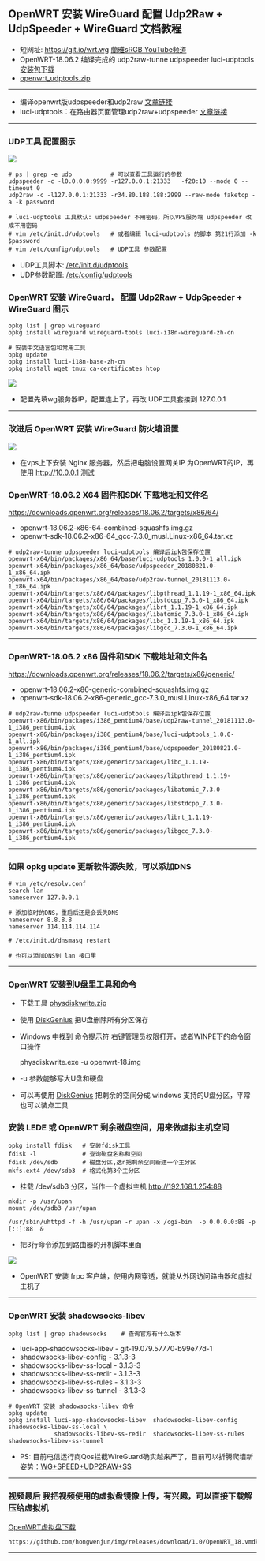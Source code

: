 ## OpenWRT 安装 WireGuard 配置 Udp2Raw + UdpSpeeder + WireGuard 文档教程
- 短网址: https://git.io/wrt.wg           [蘭雅sRGB YouTube频道](https://www.youtube.com/channel/UCupRwki_4n87nrwP0GIBUXA/videos)
- OpenWRT-18.06.2 编译完成的 udp2raw-tunne udpspeeder luci-udptools [安装包下载](https://github.com/hongwenjun/vps_setup/blob/master/openwrt-18.06.2/openwrt_udptools.zip)
- [openwrt_udptools.zip](https://github.com/hongwenjun/vps_setup/blob/master/openwrt-18.06.2/openwrt_udptools.zip)
-----------------
- 编译openwrt版udpspeeder和udp2raw [文章链接](https://www.atrandys.com/2018/1255.html)
- luci-udptools：在路由器页面管理udp2raw+udpspeeder [文章链接](https://www.atrandys.com/2018/1247.html)

-----------------
### UDP工具 配置图示
![](https://raw.githubusercontent.com/hongwenjun/vps_setup/master/openwrt-18.06.2/openwrt_udptools.png)

```
# ps | grep -e udp           # 可以查看工具运行的参数
udpspeeder -c -l0.0.0.0:9999 -r127.0.0.1:21333   -f20:10 --mode 0 --timeout 0
udp2raw -c -l127.0.0.1:21333 -r34.80.188.188:2999 --raw-mode faketcp -a -k password

# luci-udptools 工具默认: udpspeeder 不用密码，所以VPS服务端 udpspeeder 改成不用密码
# vim /etc/init.d/udptools   # 或者编辑 luci-udptools 的脚本 第21行添加 -k $password
# vim /etc/config/udptools   # UDP工具 参数配置
```
- UDP工具脚本: [/etc/init.d/udptools](https://github.com/atrandys/luci-udptools/blob/master/src/etc/init.d/udptools)
- UDP参数配置: [/etc/config/udptools](https://github.com/atrandys/luci-udptools/blob/master/src/etc/config/udptools)

### OpenWRT 安装 WireGuard， 配置 Udp2Raw + UdpSpeeder + WireGuard 图示
```
opkg list | grep wireguard
opkg install wireguard wireguard-tools luci-i18n-wireguard-zh-cn

# 安装中文语言包和常用工具
opkg update
opkg install luci-i18n-base-zh-cn
opkg install wget tmux ca-certificates htop
```

![](https://raw.githubusercontent.com/hongwenjun/img/master/openwrt-wg_udp2raw.png)
- 配置先填wg服务器IP，配置连上了，再改 UDP工具套接到 127.0.0.1
-----------------

### 改进后 OpenWRT 安装 WireGuard 防火墙设置
![](https://raw.githubusercontent.com/hongwenjun/img/master/openwrt-wg_firewall.png)
- 在vps上下安装 Nginx 服务器，然后把电脑设置网关IP 为OpenWRT的IP，再使用 http://10.0.0.1 测试

### OpenWRT-18.06.2 X64 固件和SDK 下载地址和文件名
https://downloads.openwrt.org/releases/18.06.2/targets/x86/64/
- openwrt-18.06.2-x86-64-combined-squashfs.img.gz
- openwrt-sdk-18.06.2-x86-64_gcc-7.3.0_musl.Linux-x86_64.tar.xz

```
# udp2raw-tunne udpspeeder luci-udptools 编译后ipk包保存位置
openwrt-x64/bin/packages/x86_64/base/luci-udptools_1.0.0-1_all.ipk
openwrt-x64/bin/packages/x86_64/base/udpspeeder_20180821.0-1_x86_64.ipk
openwrt-x64/bin/packages/x86_64/base/udp2raw-tunnel_20181113.0-1_x86_64.ipk
openwrt-x64/bin/targets/x86/64/packages/libpthread_1.1.19-1_x86_64.ipk
openwrt-x64/bin/targets/x86/64/packages/libstdcpp_7.3.0-1_x86_64.ipk
openwrt-x64/bin/targets/x86/64/packages/librt_1.1.19-1_x86_64.ipk
openwrt-x64/bin/targets/x86/64/packages/libatomic_7.3.0-1_x86_64.ipk
openwrt-x64/bin/targets/x86/64/packages/libc_1.1.19-1_x86_64.ipk
openwrt-x64/bin/targets/x86/64/packages/libgcc_7.3.0-1_x86_64.ipk
```
-----------------

### OpenWRT-18.06.2 x86 固件和SDK 下载地址和文件名
https://downloads.openwrt.org/releases/18.06.2/targets/x86/generic/
- openwrt-18.06.2-x86-generic-combined-squashfs.img.gz
- openwrt-sdk-18.06.2-x86-generic_gcc-7.3.0_musl.Linux-x86_64.tar.xz

```
# udp2raw-tunne udpspeeder luci-udptools 编译后ipk包保存位置
openwrt-x86/bin/packages/i386_pentium4/base/udp2raw-tunnel_20181113.0-1_i386_pentium4.ipk
openwrt-x86/bin/packages/i386_pentium4/base/luci-udptools_1.0.0-1_all.ipk
openwrt-x86/bin/packages/i386_pentium4/base/udpspeeder_20180821.0-1_i386_pentium4.ipk
openwrt-x86/bin/targets/x86/generic/packages/libc_1.1.19-1_i386_pentium4.ipk
openwrt-x86/bin/targets/x86/generic/packages/libpthread_1.1.19-1_i386_pentium4.ipk
openwrt-x86/bin/targets/x86/generic/packages/libatomic_7.3.0-1_i386_pentium4.ipk
openwrt-x86/bin/targets/x86/generic/packages/libstdcpp_7.3.0-1_i386_pentium4.ipk
openwrt-x86/bin/targets/x86/generic/packages/librt_1.1.19-1_i386_pentium4.ipk
openwrt-x86/bin/targets/x86/generic/packages/libgcc_7.3.0-1_i386_pentium4.ipk
```

-----------------

### 如果 opkg update 更新软件源失败，可以添加DNS

```
# vim /etc/resolv.conf
search lan
nameserver 127.0.0.1

# 添加临时的DNS，重启后还是会丢失DNS
nameserver 8.8.8.8
nameserver 114.114.114.114

# /etc/init.d/dnsmasq restart

# 也可以添加DNS到 lan 接口里
```
-----------------

### OpenWRT 安装到U盘里工具和命令
- 下载工具 [physdiskwrite.zip](https://github.com/hongwenjun/vps_setup/blob/master/openwrt-18.06.2/physdiskwrite.zip)
- 使用 [DiskGenius](http://www.diskgenius.cn/) 把U盘删除所有分区保存
- Windows 中找到 命令提示符  右键管理员权限打开，或者WINPE下的命令窗口操作

	physdiskwrite.exe -u openwrt-18.img

- -u 参数能够写大U盘和硬盘
- 可以再使用 [DiskGenius](http://www.diskgenius.cn/) 把剩余的空间分成 windows 支持的U盘分区，平常也可以装点工具

### 安装 LEDE 或 OpenWRT 剩余磁盘空间，用来做虚拟主机空间
```
opkg install fdisk   # 安装fdisk工具
fdisk -l             # 查询磁盘名称和空间
fdisk /dev/sdb       # 磁盘分区,选n把剩余空间新建一个主分区
mkfs.ext4 /dev/sdb3  # 格式化第3个主分区

```
- 挂载 /dev/sdb3 分区，当作一个虚拟主机  http://192.168.1.254:88
```
mkdir -p /usr/upan
mount /dev/sdb3 /usr/upan

/usr/sbin/uhttpd -f -h /usr/upan -r upan -x /cgi-bin  -p 0.0.0.0:88 -p [::]:88  &
```
- 把3行命令添加到路由器的开机脚本里面

![](https://raw.githubusercontent.com/hongwenjun/img/master/openwrt_mount.png)

- OpenWRT 安装 frpc 客户端，使用内网穿透，就能从外网访问路由器和虚拟主机了

-----------------

### OpenWRT 安装 shadowsocks-libev
	opkg list | grep shadowsocks    # 查询官方有什么版本
- luci-app-shadowsocks-libev - git-19.079.57770-b99e77d-1
- shadowsocks-libev-config - 3.1.3-3
- shadowsocks-libev-ss-local - 3.1.3-3
- shadowsocks-libev-ss-redir - 3.1.3-3
- shadowsocks-libev-ss-rules - 3.1.3-3
- shadowsocks-libev-ss-tunnel - 3.1.3-3

```
# OpenWRT 安装 shadowsocks-libev 命令
opkg update
opkg install luci-app-shadowsocks-libev  shadowsocks-libev-config  shadowsocks-libev-ss-local \
             shadowsocks-libev-ss-redir  shadowsocks-libev-ss-rules  shadowsocks-libev-ss-tunnel

```
- PS: 目前电信运行商Qos拦截WireGuard确实越来严了，目前可以折腾爬墙新姿势：[WG+SPEED+UDP2RAW+SS](https://youtu.be/ptXfUpjP8bI?list=PLPidIcmhqWuRgSDLDdn-NFK1e3Y8pLg7M)

-----------------
### 视频最后 我把视频使用的虚拟盘镜像上传，有兴趣，可以直接下载解压给虚拟机
[OpenWRT虚拟盘下载](https://github.com/hongwenjun/img/releases/download/1.0/OpenWRT_18.vmdk.7z)
```
https://github.com/hongwenjun/img/releases/download/1.0/OpenWRT_18.vmdk.7z
```
-----------------

